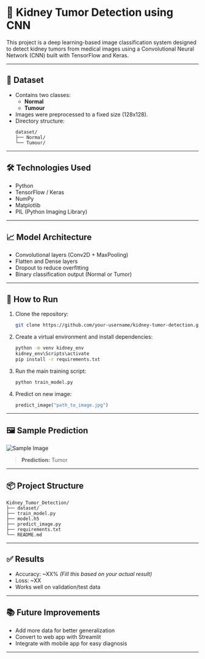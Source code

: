 # 🧠 Kidney Tumor Detection using CNN

This project is a deep learning-based image classification system designed to detect kidney tumors from medical images using a Convolutional Neural Network (CNN) built with TensorFlow and Keras.

---

## 📁 Dataset

- Contains two classes:  
  - **Normal**  
  - **Tumour**
- Images were preprocessed to a fixed size (128x128).
- Directory structure:
  ```
  dataset/
  ├── Normal/
  └── Tumour/
  ```

---

## 🛠️ Technologies Used

- Python
- TensorFlow / Keras
- NumPy
- Matplotlib
- PIL (Python Imaging Library)

---

## 📈 Model Architecture

- Convolutional layers (Conv2D + MaxPooling)
- Flatten and Dense layers
- Dropout to reduce overfitting
- Binary classification output (Normal or Tumor)

---

## 🚀 How to Run

1. Clone the repository:
   ```bash
   git clone https://github.com/your-username/kidney-tumor-detection.git
   ```

2. Create a virtual environment and install dependencies:
   ```bash
   python -m venv kidney_env
   kidney_env\Scripts\activate
   pip install -r requirements.txt
   ```

3. Run the main training script:
   ```bash
   python train_model.py
   ```

4. Predict on new image:
   ```python
   predict_image("path_to_image.jpg")
   ```

---

## 🖼️ Sample Prediction

![Sample Image](https://github.com/user-attachments/assets/7a3fc6c5-4635-4b9d-8b4b-641eefb726e8)

> **Prediction:** Tumor

---

## 📦 Project Structure

```
Kidney_Tumor_Detection/
├── dataset/
├── train_model.py
├── model.h5
├── predict_image.py
├── requirements.txt
└── README.md
```

---

## ✅ Results

- Accuracy: ~XX% *(Fill this based on your actual result)*
- Loss: ~XX
- Works well on validation/test data

---

## 📚 Future Improvements

- Add more data for better generalization
- Convert to web app with Streamlit
- Integrate with mobile app for easy diagnosis

---
